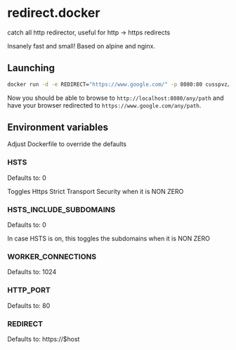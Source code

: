 # redirect.docker

catch all http redirector, useful for http -> https redirects

Insanely fast and small! Based on alpine and nginx.

## Launching

```bash
docker run -d -e REDIRECT="https://www.google.com/" -p 8080:80 cusspvz/redirect
```

Now you should be able to browse to `http://localhost:8080/any/path` and
have your browser redirected to `https://www.google.com/any/path`.

## Environment variables

Adjust Dockerfile to override the defaults


### HSTS
Defaults to: 0

Toggles Https Strict Transport Security when it is NON ZERO


### HSTS_INCLUDE_SUBDOMAINS
Defaults to: 0

In case HSTS is on, this toggles the subdomains when it is NON ZERO


### WORKER_CONNECTIONS
Defaults to: 1024


### HTTP_PORT
Defaults to: 80


### REDIRECT
Defaults to: https://$host
